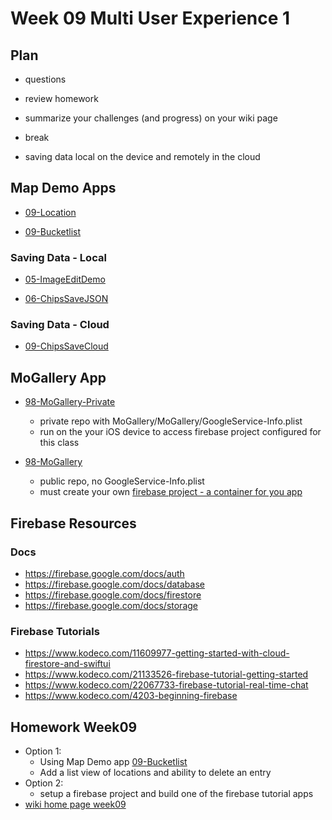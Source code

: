 # Week 09 Multi User Experience 1

## Plan

- questions

- review homework

- summarize your challenges (and progress) on your wiki page

- break

- saving data local on the device and remotely in the cloud

<!-- ### navigation demos revisted

- [06-TabViewDemo](https://github.com/molab-itp/06-TabViewDemo)

- [06-MenuNestedDemo](https://github.com/molab-itp/06-MenuNestedDemo)

- [07-SlideShowDemo](https://github.com/molab-itp/07-SlideShowDemo)

### SwiftUI Demos - navigation

- [Clubapartment app](https://github.com/molab-itp/swiftui.builds) 06_swiftui.builds/clubhouse

  - [View Figma design](https://www.figma.com/file/8DwfJi51F88IW1xNVrDMP4/Clubapartment?node-id=0%3A1)
  - [Watch me build](https://www.youtube.com/watch?v=UVTRKeIm3JA&feature=youtu.be)

-
- [Puppy adoption app](https://github.com/molab-itp/06-Wiggles-iOS) 06-Wiggles-iOS
- [iDine app](https://github.com/molab-itp/iDine) 06-iDine
  - Reference: [hackingwithswift.com swiftui-tutorial-building-a-complete-project](https://www.hackingwithswift.com/quick-start/swiftui/swiftui-tutorial-building-a-complete-project) -->

## Map Demo Apps

- [09-Location](https://github.com/molab-itp/09-Location)

- [09-Bucketlist](https://github.com/molab-itp/09-Bucketlist)

### Saving Data - Local

- [05-ImageEditDemo](https://github.com/molab-itp/05-ImageEditDemo)

- [06-ChipsSaveJSON](https://github.com/molab-itp/06-ChipsSaveJSON)

### Saving Data - Cloud

- [09-ChipsSaveCloud](https://github.com/molab-itp/09-ChipsSaveCloud)

## MoGallery App

- [98-MoGallery-Private](https://github.com/molab-itp/98-MoGallery-Private)

  - private repo with MoGallery/MoGallery/GoogleService-Info.plist
  - run on the your iOS device to access firebase project configured for this class

- [98-MoGallery](https://github.com/molab-itp/98-MoGallery)
  - public repo, no GoogleService-Info.plist
  - must create your own [firebase project - a container for you app](https://firebase.google.com/)

## Firebase Resources

### Docs

- https://firebase.google.com/docs/auth
- https://firebase.google.com/docs/database
- https://firebase.google.com/docs/firestore
- https://firebase.google.com/docs/storage

### Firebase Tutorials

- https://www.kodeco.com/11609977-getting-started-with-cloud-firestore-and-swiftui
- https://www.kodeco.com/21133526-firebase-tutorial-getting-started
- https://www.kodeco.com/22067733-firebase-tutorial-real-time-chat
- https://www.kodeco.com/4203-beginning-firebase

## Homework Week09

- Option 1:
  - Using Map Demo app [09-Bucketlist](https://github.com/molab-itp/09-Bucketlist)
  - Add a list view of locations and ability to delete an entry
- Option 2:
  - setup a firebase project and build one of the firebase tutorial apps
- [wiki home page week09](https://github.com/molab-itp/content-2023-Fa/wiki#week-09-homework)
